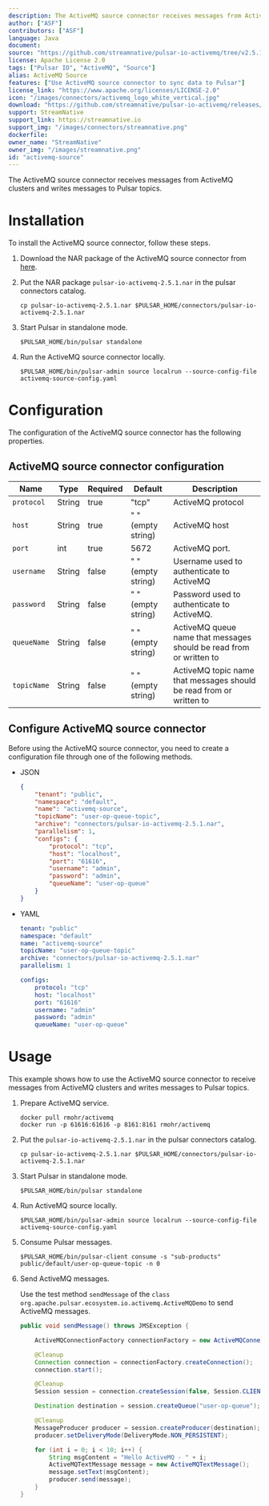 ```yaml
---
description: The ActiveMQ source connector receives messages from ActiveMQ clusters and writes messages to Pulsar topics.
author: ["ASF"]
contributors: ["ASF"]
language: Java
document: 
source: "https://github.com/streamnative/pulsar-io-activemq/tree/v2.5.1"
license: Apache License 2.0
tags: ["Pulsar IO", "ActiveMQ", "Source"]
alias: ActiveMQ Source
features: ["Use ActiveMQ source connector to sync data to Pulsar"]
license_link: "https://www.apache.org/licenses/LICENSE-2.0"
icon: "/images/connectors/activemq_logo_white_vertical.jpg"
download: "https://github.com/streamnative/pulsar-io-activemq/releases/download/v2.5.1/pulsar-io-activemq-2.5.1.nar"
support: StreamNative
support_link: https://streamnative.io
support_img: "/images/connectors/streamnative.png"
dockerfile: 
owner_name: "StreamNative"
owner_img: "/images/streamnative.png" 
id: "activemq-source"
---
```


The ActiveMQ source connector receives messages from ActiveMQ clusters and writes messages to Pulsar topics.

# Installation

To install the ActiveMQ source connector, follow these steps.

1. Download the NAR package of the ActiveMQ source connector from [here](https://github.com/streamnative/pulsar-io-activemq/releases/download/v2.5.1/pulsar-io-activemq-2.5.1.nar).

2. Put the NAR package `pulsar-io-activemq-2.5.1.nar` in the pulsar connectors catalog.

    ```
    cp pulsar-io-activemq-2.5.1.nar $PULSAR_HOME/connectors/pulsar-io-activemq-2.5.1.nar
    ```

3. Start Pulsar in standalone mode.

    ```
    $PULSAR_HOME/bin/pulsar standalone
    ```

4. Run the ActiveMQ source connector locally.

    ```
    $PULSAR_HOME/bin/pulsar-admin source localrun --source-config-file activemq-source-config.yaml
    ```

# Configuration

The configuration of the ActiveMQ source connector has the following properties.

## ActiveMQ source connector configuration

| Name | Type|Required | Default | Description
|------|----------|----------|---------|-------------|
| `protocol` |String| true | "tcp" | ActiveMQ protocol |
| `host` | String| true | " " (empty string) | ActiveMQ host |
| `port` | int |true | 5672 | ActiveMQ port. |
| `username` | String|false | " " (empty string) | Username used to authenticate to ActiveMQ |
| `password` | String|false | " " (empty string) | Password used to authenticate to ActiveMQ. |
| `queueName` | String|false | " " (empty string) | ActiveMQ queue name that messages should be read from or written to |
| `topicName` | String|false | " " (empty string) | ActiveMQ topic name that messages should be read from or written to |

## Configure ActiveMQ source connector

Before using the ActiveMQ source connector, you need to create a configuration file through one of the following methods.

* JSON 

    ```json
    {
        "tenant": "public",
        "namespace": "default",
        "name": "activemq-source",
        "topicName": "user-op-queue-topic",
        "archive": "connectors/pulsar-io-activemq-2.5.1.nar",
        "parallelism": 1,
        "configs": {
            "protocol": "tcp",
            "host": "localhost",
            "port": "61616",
            "username": "admin",
            "password": "admin",
            "queueName": "user-op-queue"
        }
    }
    ```

* YAML

    ```yaml
    tenant: "public"
    namespace: "default"
    name: "activemq-source"
    topicName: "user-op-queue-topic"
    archive: "connectors/pulsar-io-activemq-2.5.1.nar"
    parallelism: 1
    
    configs:
        protocol: "tcp"
        host: "localhost"
        port: "61616"
        username: "admin"
        password: "admin"
        queueName: "user-op-queue"
    ```

# Usage

This example shows how to use the ActiveMQ source connector to receive messages from ActiveMQ clusters and writes messages to Pulsar topics.

1. Prepare ActiveMQ service.

    ```
    docker pull rmohr/activemq
    docker run -p 61616:61616 -p 8161:8161 rmohr/activemq
    ```

2. Put the `pulsar-io-activemq-2.5.1.nar` in the pulsar connectors catalog.

    ```
    cp pulsar-io-activemq-2.5.1.nar $PULSAR_HOME/connectors/pulsar-io-activemq-2.5.1.nar
    ```

3. Start Pulsar in standalone mode.

    ```
    $PULSAR_HOME/bin/pulsar standalone
    ```

4. Run ActiveMQ source locally.

    ```
    $PULSAR_HOME/bin/pulsar-admin source localrun --source-config-file activemq-source-config.yaml
    ```

5. Consume Pulsar messages.

    ```
    $PULSAR_HOME/bin/pulsar-client consume -s "sub-products" public/default/user-op-queue-topic -n 0
    ```

6. Send ActiveMQ messages.

    Use the test method `sendMessage` of the `class org.apache.pulsar.ecosystem.io.activemq.ActiveMQDemo` 
to send ActiveMQ messages.

    ```java
    public void sendMessage() throws JMSException {
    
        ActiveMQConnectionFactory connectionFactory = new ActiveMQConnectionFactory("tcp://localhost:61616");
    
        @Cleanup
        Connection connection = connectionFactory.createConnection();
        connection.start();
    
        @Cleanup
        Session session = connection.createSession(false, Session.CLIENT_ACKNOWLEDGE);
    
        Destination destination = session.createQueue("user-op-queue");
    
        @Cleanup
        MessageProducer producer = session.createProducer(destination);
        producer.setDeliveryMode(DeliveryMode.NON_PERSISTENT);
    
        for (int i = 0; i < 10; i++) {
            String msgContent = "Hello ActiveMQ - " + i;
            ActiveMQTextMessage message = new ActiveMQTextMessage();
            message.setText(msgContent);
            producer.send(message);
        }
    }
    ```